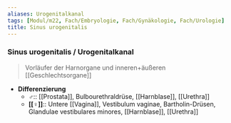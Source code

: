 ```yaml
---
aliases: Urogenitalkanal
tags: [Modul/m22, Fach/Embryologie, Fach/Gynäkologie, Fach/Urologie]
title: Sinus urogenitalis
---
```

### Sinus urogenitalis / Urogenitalkanal
> Vorläufer der Harnorgane und inneren+äußeren [[Geschlechtsorgane]]
- **Differenzierung**
	- **♂**:: [[Prostata]], Bulbourethraldrüse, [[Harnblase]], [[Urethra]]
	- **[[♀]]**:: Untere [[Vagina]], Vestibulum vaginae, Bartholin-Drüsen, Glandulae vestibulares minores, [[Harnblase]], [[Urethra]]
